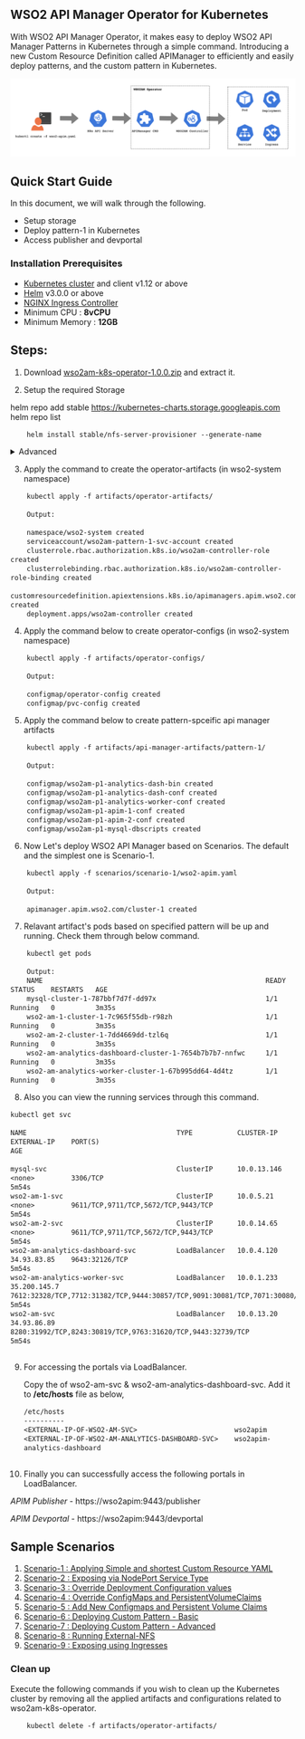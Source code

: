 ## WSO2 API Manager Operator for Kubernetes

With WSO2 API Manager Operator, it makes easy to deploy WSO2 API Manager Patterns in Kubernetes through a simple command. Introducing a new Custom Resource Definition called APIManager to efficiently and easily deploy patterns, and the custom pattern in Kubernetes.

![K8S CRD workflow](docs/images/wso2am-operator.png "K8S CRD workflow")

## Quick Start Guide

In this document, we will walk through the following.
* Setup storage 
* Deploy pattern-1 in Kubernetes
* Access publisher and devportal

### Installation Prerequisites
* [Kubernetes cluster](https://kubernetes.io/docs/setup/) and client v1.12 or above
* [Helm](https://helm.sh/docs/intro/install/) v3.0.0 or above
* [NGINX Ingress Controller](https://kubernetes.github.io/ingress-nginx/deploy/)
* Minimum CPU : **8vCPU** 
* Minimum Memory : **12GB** 

## Steps:
1. Download [wso2am-k8s-operator-1.0.0.zip](https://github.com/wso2/k8s-wso2am-operator/releases/download/1.0.0/wso2am-k8s-operator-1.0.0.zip) and extract it.

2. Setup the required Storage


helm repo add stable https://kubernetes-charts.storage.googleapis.com
helm repo list

```
    helm install stable/nfs-server-provisioner --generate-name
```
   
<details>
<summary>Advanced</summary>
<br>    
<h3>Running External-nfs</h3>

**Prerequisites**
 * A pre-configured Network File System (NFS) to be used as the persistent volume for artifact sharing and persistence. In the NFS server instance, create a Linux system user account named wso2carbon with user id 802 and a system group named wso2 with group id 802. Add the wso2carbon user to the group wso2.

```
    groupadd --system -g 802 wso2
    useradd --system -g 802 -u 802 wso2carbon 
```
    
1.Setup a Network File System (NFS) to be used for persistent storage.
Create and export unique directories within the NFS server instance for each Kubernetes Persistent Volume resource     defined in the <KUBERNETES_HOME>/artifacts/persistent-volumes/persistent-volume-for-external-nfs.yaml file.

2.Grant ownership to wso2carbon user and wso2 group, for each of the previously created directories. 

```
    sudo chown -R wso2carbon:wso2 <directory_name>
```

3.Grant read-write-execute permissions to the wso2carbon user, for each of the previously created directories.

```
    chmod -R 700 <directory_name>
```

4.Update the StorageClassName in the <KUBERNETES_HOME>/artifacts/persistent-volumes/storage-class.yaml file as you want.

Then, apply the following command to create a new Storage Class,

```
    kubectl create -f <KUBERNETES_HOME>/artifacts/persistent-volumes/storage-class.yaml 
```

5.Update each Kubernetes Persistent Volume resource with the corresponding Namespace (NAME_SPACE), NFS server IP (NFS_SERVER_IP) and exported, NFS server directory path (NFS_LOCATION_PATH) in the <KUBERNETES_HOME>/artifacts/persistent-volumes/persistent-volume-for-external-nfs.yaml file.
      
Then, deploy the persistent volume resource as follows,

```
    kubectl create -f <KUBERNETES_HOME>/artifacts/persistent-volumes/persistent-volume-for-external-nfs.yaml -n <USER-NAMESPACE>
```

6.Update PVC Configmap with the corresponding StorageClassName in the <KUBERNETES_HOME>/artifacts/operator-configs/pvc-config.yaml file.

<h3>Using Minikube Hostpath</h3>

Minikube runs a single-node Kubernetes cluster inside a Virtual Machine. Therefore the accessmode ReadWriteMany does not support it, and only ReadWriteOnce supports it. Therefore it is preferred to use other storage methods rather than mnikube hostpath. 

1. Log into Minikube Filesystem via the command,

```
    minikube ssh
```

2. Create unique directories within the Minikube filesystem for each Kubernetes Persistent Volume resource defined in the <KUBERNETES_HOME>/artifacts/persistent-volumes/pv-hostpath.yaml file.

3. Grant permission to mysql directory using the command,
```
    sudo chown 999:999 <mysq-direactory-path>
```
4. Then, deploy the persistent volumes as follows,
```
    kubectl create -f <KUBERNETES_HOME>/artifacts/persistent-volumes/pv-hostpath.yaml -n <USER-NAMESPACE>
```
That is all, Now run the flow in order from start.

 </ul>
</details>

  
    
3. Apply the command to create the operator-artifacts (in wso2-system namespace)

``` 
    kubectl apply -f artifacts/operator-artifacts/ 

    Output: 

    namespace/wso2-system created
    serviceaccount/wso2am-pattern-1-svc-account created
    clusterrole.rbac.authorization.k8s.io/wso2am-controller-role created
    clusterrolebinding.rbac.authorization.k8s.io/wso2am-controller-role-binding created
    customresourcedefinition.apiextensions.k8s.io/apimanagers.apim.wso2.com created
    deployment.apps/wso2am-controller created

```
4. Apply the command below to create operator-configs (in wso2-system namespace)
```
    kubectl apply -f artifacts/operator-configs/
    
    Output:
    
    configmap/operator-config created
    configmap/pvc-config created
```

5. Apply the command below to create pattern-spceific api manager artifacts
```
    kubectl apply -f artifacts/api-manager-artifacts/pattern-1/
    
    Output:
    
    configmap/wso2am-p1-analytics-dash-bin created
    configmap/wso2am-p1-analytics-dash-conf created
    configmap/wso2am-p1-analytics-worker-conf created
    configmap/wso2am-p1-apim-1-conf created
    configmap/wso2am-p1-apim-2-conf created
    configmap/wso2am-p1-mysql-dbscripts created

```

6. Now Let's deploy WSO2 API Manager based on Scenarios. The default and the simplest one is Scenario-1.

```
    kubectl apply -f scenarios/scenario-1/wso2-apim.yaml 

    Output:

    apimanager.apim.wso2.com/cluster-1 created

```

7. Relavant artifact's pods based on specified pattern will be up and running. Check them through below command.
```
    kubectl get pods
    
    Output:
    NAME                                                       READY   STATUS    RESTARTS   AGE
    mysql-cluster-1-787bbf7d7f-dd97x                           1/1     Running   0          3m35s
    wso2-am-1-cluster-1-7c965f55db-r98zh                       1/1     Running   0          3m35s
    wso2-am-2-cluster-1-7dd4669dd-tzl6q                        1/1     Running   0          3m35s
    wso2-am-analytics-dashboard-cluster-1-7654b7b7b7-nnfwc     1/1     Running   0          3m35s
    wso2-am-analytics-worker-cluster-1-67b995dd64-4d4tz        1/1     Running   0          3m35s
```
8. Also you can view the running services through this command.
```
kubectl get svc

NAME                                     TYPE           CLUSTER-IP    EXTERNAL-IP    PORT(S)                                                                                     AGE

mysql-svc                                ClusterIP      10.0.13.146   <none>         3306/TCP                                                                                    5m54s
wso2-am-1-svc                            ClusterIP      10.0.5.21     <none>         9611/TCP,9711/TCP,5672/TCP,9443/TCP                                                         5m54s
wso2-am-2-svc                            ClusterIP      10.0.14.65    <none>         9611/TCP,9711/TCP,5672/TCP,9443/TCP                                                         5m54s
wso2-am-analytics-dashboard-svc          LoadBalancer   10.0.4.120    34.93.83.85    9643:32126/TCP                                                                              5m54s
wso2-am-analytics-worker-svc             LoadBalancer   10.0.1.233    35.200.145.7   7612:32328/TCP,7712:31382/TCP,9444:30857/TCP,9091:30081/TCP,7071:30080/TCP,7444:32321/TCP   5m54s
wso2-am-svc                              LoadBalancer   10.0.13.20    34.93.86.89    8280:31992/TCP,8243:30819/TCP,9763:31620/TCP,9443:32739/TCP                                 5m54s
                                                  

```
9. For accessing the portals via LoadBalancer.
 
   Copy the <EXTERNAL-IP> of wso2-am-svc & wso2-am-analytics-dashboard-svc.
   Add it to **/etc/hosts** file as below,
    
    ```
    /etc/hosts
    ----------
    <EXTERNAL-IP-OF-WSO2-AM-SVC>                        wso2apim
    <EXTERNAL-IP-OF-WSO2-AM-ANALYTICS-DASHBOARD-SVC>    wso2apim-analytics-dashboard 
        
    ```

10. Finally you can successfully access the following portals in LoadBalancer.
   
   _APIM Publisher_ - https://wso2apim:9443/publisher
   
   _APIM Devportal_ - https://wso2apim:9443/devportal

   

   
## Sample Scenarios

1. [Scenario-1 : Applying Simple and shortest Custom Resource YAML](scenarios/scenario-1)
2. [Scenario-2 : Exposing via NodePort Service Type](scenarios/scenario-2)
3. [Scenario-3 : Override Deployment Configuration values](scenarios/scenario-3)
4. [Scenario-4 : Override ConfigMaps and PersistentVolumeClaims](scenarios/scenario-4)
5. [Scenario-5 : Add New Configmaps and Persistent Volume Claims](scenarios/scenario-5)
6. [Scenario-6 : Deploying Custom Pattern - Basic](scenarios/scenario-6)
7. [Scenario-7 : Deploying Custom Pattern - Advanced](scenarios/scenario-7)
8. [Scenario-8 : Running External-NFS](scenarios/scenario-8)
8. [Scenario-9 : Exposing using Ingresses](scenarios/scenario-9)

### Clean up

Execute the following commands if you wish to clean up the Kubernetes cluster by removing all the applied artifacts and configurations related to wso2am-k8s-operator.

```
    kubectl delete -f artifacts/operator-artifacts/
```
  
